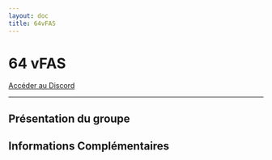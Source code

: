 ```yaml
---
layout: doc
title: 64vFAS
---
```


# 64 vFAS

[Accéder au Discord](https://discord.gg/QF4J2Ts3As)

---

## Présentation du groupe

## Informations Complémentaires